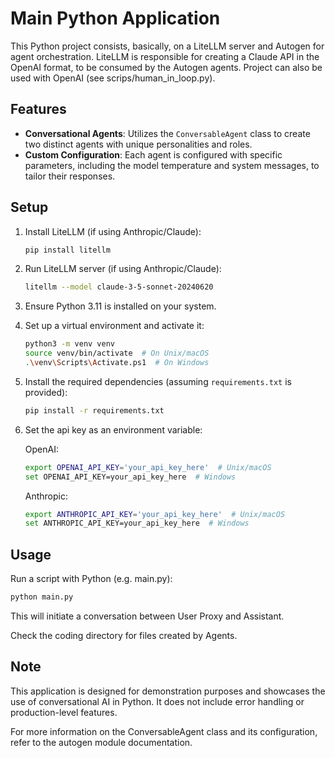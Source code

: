 # Main Python Application

This Python project consists, basically, on a LiteLLM server and Autogen for agent orchestration. LiteLLM is responsible for creating a Claude API in the OpenAI format, to be consumed by the Autogen agents. Project can also be used with OpenAI (see scrips/human_in_loop.py).

## Features

- **Conversational Agents**: Utilizes the `ConversableAgent` class to create two distinct agents with unique personalities and roles.
- **Custom Configuration**: Each agent is configured with specific parameters, including the model temperature and system messages, to tailor their responses.

## Setup

1. Install LiteLLM (if using Anthropic/Claude):

   ```sh
   pip install litellm
   ```

2. Run LiteLLM server (if using Anthropic/Claude):

   ```sh
   litellm --model claude-3-5-sonnet-20240620
   ```

3. Ensure Python 3.11 is installed on your system.

4. Set up a virtual environment and activate it:

   ```sh
   python3 -m venv venv
   source venv/bin/activate  # On Unix/macOS
   .\venv\Scripts\Activate.ps1  # On Windows
   ```

5. Install the required dependencies (assuming `requirements.txt` is provided):

   ```sh
   pip install -r requirements.txt
   ```

6. Set the api key as an environment variable:

   OpenAI:

   ```sh
   export OPENAI_API_KEY='your_api_key_here'  # Unix/macOS
   set OPENAI_API_KEY=your_api_key_here  # Windows
   ```

   Anthropic:

   ```sh
   export ANTHROPIC_API_KEY='your_api_key_here'  # Unix/macOS
   set ANTHROPIC_API_KEY=your_api_key_here  # Windows
   ```

## Usage

Run a script with Python (e.g. main.py):

```sh
python main.py
```

This will initiate a conversation between User Proxy and Assistant.

Check the coding directory for files created by Agents.

## Note

This application is designed for demonstration purposes and showcases the use of conversational AI in Python. It does not include error handling or production-level features.

For more information on the ConversableAgent class and its configuration, refer to the autogen module documentation.
